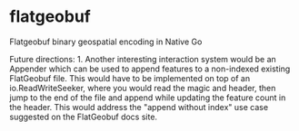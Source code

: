 # flatgeobuf
Flatgeobuf binary geospatial encoding in Native Go




Future directions:
    1. Another interesting interaction system would be an Appender which
       can be used to append features to a non-indexed existing FlatGeobuf
       file. This would have to be implemented on top of an io.ReadWriteSeeker,
       where you would read the magic and header, then jump to the end of the
       file and append while updating the feature count in the header.
       This would address the "append without index" use case suggested on the FlatGeobuf
       docs site.
